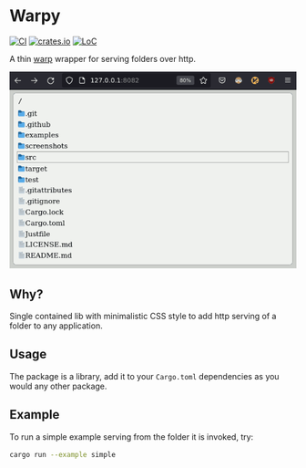 # Warpy
[![CI](https://github.com/mihaigalos/warpy/actions/workflows/ci.yaml/badge.svg)](https://github.com/mihaigalos/warpy/actions/workflows/ci.yaml) [![crates.io](https://img.shields.io/crates/d/warpy.svg)](https://crates.io/crates/warpy) [![LoC](https://tokei.rs/b1/github/mihaigalos/warpy)](https://github.com/mihaigalos/warpy)

A thin [warp](https://github.com/seanmonstar/warp) wrapper for serving folders over http. 

![example](screenshots/warpy.png)


## Why?

Single contained lib with minimalistic CSS style to add http serving of a folder to any application.

## Usage

The package is a library, add it to your `Cargo.toml` dependencies as you would any other package.

## Example

To run a simple example serving from the folder it is invoked, try:

```bash
cargo run --example simple
```
